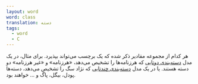 ```yaml
---
layout: word
word: class
translation: دسته
tags:
  - word
  - C
---
```

    
هر کدام از مجموعه مقادیر ذکر شده که یک برچسب می‌تواند بپذیرد. برای مثال، در یک مدل [دسته‌بندی دوتایی‌](/B/binary_classification/) که هرزنامه‌ها را تشخیص می‌دهد، «هرزنامه» و «غیر هرزنامه» دو دسته هستند. یا در یک مدل [دسته‌بندی چندتایی](/M/multi-class_classification/) که نژاد سگ را تشخیص می‌دهد، دسته‌ها پودل، بیگل، پاگ و ... خواهند بود.
